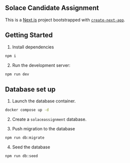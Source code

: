 ## Solace Candidate Assignment

This is a [Next.js](https://nextjs.org/) project bootstrapped with [`create-next-app`](https://github.com/vercel/next.js/tree/canary/packages/create-next-app).

## Getting Started

1. Install dependencies

```bash
npm i
```

2. Run the development server:

```bash
npm run dev
```

## Database set up

1. Launch the database container.

```bash
docker compose up -d
```

2. Create a `solaceassignment` database.

3. Push migration to the database

```bash
npm run db:migrate
```

4. Seed the database

```bash
npm run db:seed
```
